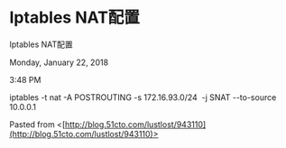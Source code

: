 # Iptables NAT配置

Iptables NAT配置

Monday, January 22, 2018

3:48 PM

iptables -t nat -A POSTROUTING -s 172.16.93.0/24  -j SNAT --to-source 10.0.0.1

Pasted from <[http://blog.51cto.com/lustlost/943110](http://blog.51cto.com/lustlost/943110)>